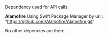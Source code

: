 Dependency used for API calls: 

**Alamofire** 
Using Swift Package Manager by url : "https://github.com/Alamofire/Alamofire.git"

No other depencies are there.
